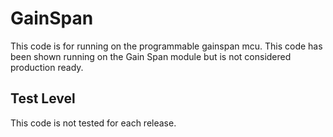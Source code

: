 GainSpan
========

This code is for running on the programmable gainspan mcu. This code
has been shown running on the Gain Span module but is not considered
production ready.

Test Level
----------
This code is not tested for each release.
